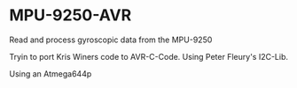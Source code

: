 # MPU-9250-AVR

Read and process gyroscopic data from the MPU-9250

Tryin to port Kris Winers code to AVR-C-Code.
Using Peter Fleury's I2C-Lib.

Using an Atmega644p
